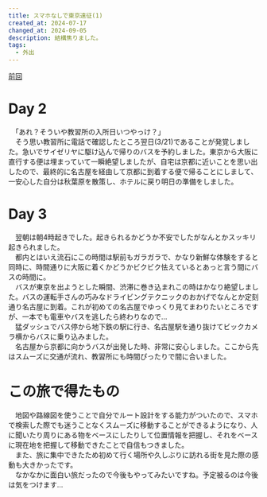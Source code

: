 ```yaml
---
title: スマホなしで東京遠征(1)
created_at: 2024-07-17
changed_at: 2024-09-05
description: 結構焦りました。
tags:
  - 外出
---
```


[前回](https://hamachi.osaka/posts/tripTokyo202302/)

# Day 2
　「あれ？そういや教習所の入所日いつやっけ？」<br>
　そう思い教習所に電話で確認したところ翌日(3/21)であることが発覚しました。急いでサイゼリヤに駆け込んで帰りのバスを予約しました。東京から大阪に直行する便は埋まっていて一瞬絶望しましたが、自宅は京都に近いことを思い出したので、最終的に名古屋を経由して京都に到着する便で帰ることにしまして、一安心した自分は秋葉原を散策し、ホテルに戻り明日の準備をしました。<br>

# Day 3
　翌朝は朝4時起きでした。起きられるかどうか不安でしたがなんとかスッキリ起きられました。<br>
　都内とはいえ流石にこの時間は駅前もガラガラで、かなり新鮮な体験をすると同時に、時間通りに大阪に着くかどうかビクビク怯えているとあっと言う間にバスの時間に。<br>
　バスが東京を出ようとした瞬間、渋滞に巻き込まれこの時はかなり絶望しました。バスの運転手さんの巧みなドライビングテクニックのおかげでなんとか定刻通り名古屋に到着。これが初めての名古屋でゆっくり見てまわりたいところですが、一本でも電車やバスを逃したら終わりなので…<br>
　猛ダッシュでバス停から地下鉄の駅に行き、名古屋駅を通り抜けてビックカメラ横からバスに乗り込みました。<br>
　名古屋から京都に向かうバスが出発した時、非常に安心しました。ここから先はスムーズに交通が流れ、教習所にも時間ぴったりで間に合いました。

 # この旅で得たもの
　地図や路線図を使うことで自分でルート設計をする能力がついたので、スマホで検索した際でも迷うことなくスムーズに移動することができるようになり、人に聞いたり周りにある物をベースにしたりして位置情報を把握し、それをベースに現在地を把握して移動できたことで自信もつきました。<br>
　また、旅に集中できたため初めて行く場所や久しぶりに訪れる街を見た際の感動も大きかったです。<br>
　なかなかに面白い旅だったので今後もやってみたいですね。予定被るのは今後は気をつけます…